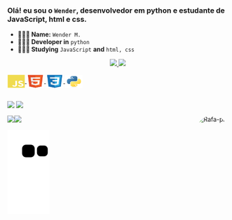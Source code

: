 ### Olá! eu sou o `Wender`, desenvolvedor em python e estudante de JavaScript, html e css.

- **👨🏼‍💻 Name:** `Wender M.`
- **👨🏼‍💻 Developer in** `python`
- **👨🏼‍💻 Studying** `JavaScript` **and** `html, css`

<div align="center">
  <a href="https://github.com/wenderdev17">
  <img height="180em" src="https://github-readme-stats.vercel.app/api?username=Wenderdev17&show_icons=true&theme=discord_old_blurple&include_all_commits=true&count_private=true"/>
  <img height="180em" src="https://github-readme-stats.vercel.app/api/top-langs/?username=Wenderdev17&layout=compact&langs_count=7&theme=discord_old_blurple"/>
</div>
<div style="display: inline_block"><br>
  <img align="center" alt="Rafa-Js" height="30" width="40" src="https://raw.githubusercontent.com/devicons/devicon/master/icons/javascript/javascript-plain.svg">
  <img align="center" alt="Rafa-HTML" height="30" width="40" src="https://raw.githubusercontent.com/devicons/devicon/master/icons/html5/html5-original.svg">
  <img align="center" alt="Rafa-CSS" height="30" width="40" src="https://raw.githubusercontent.com/devicons/devicon/master/icons/css3/css3-original.svg">
  <img align="center" alt="Rafa-Python" height="30" width="40" src="https://raw.githubusercontent.com/devicons/devicon/master/icons/python/python-original.svg">
</div>

##
<div> 
<a href="https://instagram.com/euender17" target="_blank"><img src="https://img.shields.io/badge/-Instagram-%23E4405F?style=for-the-badge&logo=instagram&logoColor=white" target="_blank"></a>
<a href="https://t.me/euender17" target="_blank"><img src="https://img.shields.io/badge/Telegram-2CA5E0?style=for-the-badge&logo=telegram&logoColor=white" target="_blank"></a>

<a href="https://wa.me/+5598984359429"><img src="https://img.shields.io/badge/WhatsApp-25D366?style=for-the-badge&logo=whatsapp&logoColor=white" target="_blank"></a><img align="right" alt="Rafa-pic" height="150" style="border-radius:50px;" src="https://i.ibb.co/sQX1fQM/Killua.jpg?width=676&height=676"><a href="mailto:wenderdev17@gmail.com"><img src="https://img.shields.io/badge/-Gmail-%23333?style=for-the-badge&logo=gmail&logoColor=white" target="_blank"></a>

  ![Snake animation](https://github.com/rafaballerini/rafaballerini/blob/output/github-contribution-grid-snake.svg)
 
</div>
